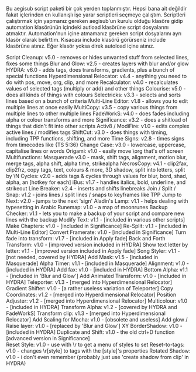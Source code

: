 Bu aegisub script paketi bir çok yerden toplanmıştır. Hepsi bana ait değildir fakat içlerinden en kullanışlı işe yarar scriptleri seçmeye çalıştım.
Scriptleri çalıştırmak için yapmanız gereken aegisub'un kurulu olduğu klasöre gidip automation klasörünün içindeki autload klasörüne script dosyalarını atmaktır. Automation'nun içine atmamanız gereken script dosyalarını ayrı klasör olarak belirttim. Kısacası include klasörü görürseniz include klasörüne atınız. Eğer klasör yoksa direk autoload içine atınız.

Script Cleanup: v5.0 - removes or hides unwanted stuff from selected lines, fixes some things
Blur and Glow: v2.5 - creates layers with blur and/or glow
HYDRA: v6.0 - adds tags, does transforms, gradients, plus a bunch of special functions
Hyperdimensional Relocator: v4.4 - anything you need to do with pos, move, org, clip, and more
Recalculator: v4.0 - recalculates values of selected tags (multiply or add) and other things
Colourise: v5.0 - does all kinds of things with colours
Selectricks: v3.3 - selects and sorts lines based on a bunch of criteria
Multi-Line Editor: v1.8 - allows you to edit multiple lines at once easily
MultiCopy: v3.5 - copy various things from multiple lines to other multiple lines
FadeWorkS: v4.0 - does fades including alpha or colour transforms and more
Significance: v3.2 - does a shitload of things that didn't fit into other scripts
Activ8 / ModiFire: v1.0 - edits complex active lines / modifies tags
ShiftCut: v3.0 - does things with timing, including TPP functions, shifting, and more
Time Signs: v2.8 - times signs from timecodes like {TS 5:36}
Change Case: v3.0 - lowercase, uppercase, capitalise lines or words
Origami: v1.0 - easily move \org that's off screen
Multifunctions: Masquerade v3.0 - mask, shift tags, alignment, motion blur, merge tags, alpha shift, alpha time, strikealpha
NecrosCopy: v4.1 - clip2fax, clip2frz, copy tags, text, colours & more, 3D shadow, split into letters, split by \N
Cycles: v2.0 - adds tags & cycles through values for blur, bord, shad, alpha, an [hotkey for each]
iBus: v1.7 - handles italics, bold, underline, and strikeout
Line Breaker: v2.4 - inserts and shifts linebreaks
Join / Split / Snap: v1.2 - joins lines / split lines / snaps to keyframes like TPP
Jump to Next: v2.0 - jumps to the next 'sign'
Aladin's Lamp: v1.1 - helps dealing with typesetting in Arabic
Runemap: v1.0 - a map of moonrunes
Backup Checker: v1.1 - lets you to make a backup of your script and compare new lines with the backup
Modify Text: v1.1 - [included in various other scripts]
Make Chapters: v1.0 - [included in Significance]
Re-Split: v1.1 - [included in Multi-Line Editor]
Convert Framerate: v1.0 - [included in Significance]
Turn fade into transform: v1.7 - [included in Apply fade]
Back and Forth Transform: v1.0 - [improved version included in HYDRA]
Show text letter by letter: v1.1 - [improved version included in Apply fade]
Song Styler: v1.1 - [not needed, covered by HYDRA]
Add Mask: v1.5 - [included in Masquerade]
Alpha Timer: v1.1 - [included in Masquerade]
Alignment: v1.0 - [included in HYDRA]
Add fax: v1.0 - [included in HYDRA]
Bottom Alpha: v1.1 - [included in 'Blur and Glow']
Add Animated Transform: v1.0 - [included in HYDRA]
Teleporter: v1.3 - [merged into Hyperdimensional Relocator]
Gradient Shifter: v1.0 - [a rather useless variation of Teleporter]
Copy Coordinates: v1.2 - [merged into Hyperdimensional Relocator]
Position Adjuster: v1.2 - [merged into Hyperdimensional Relocator]
Multicolour: v1.0 - [included in HYDRA]
Transform Alpha: v1.2 - [covered by HYDRA and FadeWorkS]
Transform clip: v1.3 - [merged into Hyperdimensional Relocator]
Add Scaling for Mocha: v1.0 - [obsolete and useless]
Add glow / Raise layer: v1.0 - [replaced by 'Blur and Glow']
XY BorderShadow: v1.0 - [included in HYDRA]
Duplicate and Shift: v1.0 - the old ctrl+D function [advanced version in Significance]	
Reset Style: v1.0 - use with \r to get a menu of styles to set
Reset-to-tags: v1.0 - changes \r[style] to tags with the [style]'s properties
Rotated Shadow: v1.0 - i don't even remember (probably just use 'create shadow from clip' in HYDRA)
